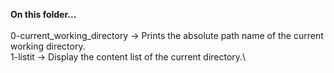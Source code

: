 **On this folder...**\
\
0-current_working_directory -> Prints the absolute path name of the current working directory.\
1-listit -> Display the content list of the current directory.\
